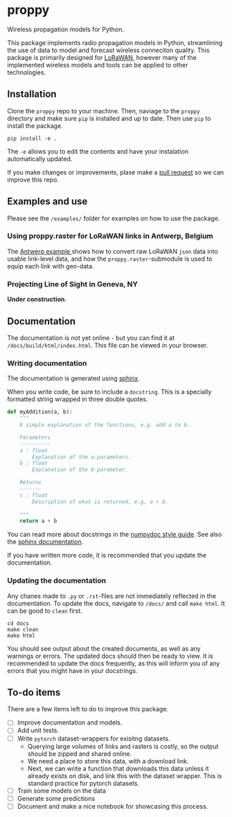 
# proppy
Wireless propagation models for Python.

This package implements radio propagation models in Python, streamlining the use of data to
model and forecast wireless conneciton quality. This package is primarily designed for
[LoRaWAN](https://en.wikipedia.org/wiki/LoRa), however many of the implemented wireless
models and tools can be applied to other technologies.

## Installation
Clone the `proppy` repo to your machine.
Then, naviage to the `proppy` directory and make sure `pip` is installed and up to date.
Then use `pip` to install the package.
```shell
pip install -e . 
```
The `-e` allows you to edit the contents and have your instalation automatically updated.

If you make changes or improvements, plase make a [pull request](https://docs.github.com/en/pull-requests/collaborating-with-pull-requests/proposing-changes-to-your-work-with-pull-requests/about-pull-requests)
so we can improve this repo.

## Examples and use
Please see the ``/examples/`` folder for examples on how to use the package.

### Using proppy.raster for LoRaWAN links in Antwerp, Belgium
The [Antwerp example ](https://github.com/seaarts/proppy/tree/main/examples/antwerp) shows how to convert raw LoRaWAN `json` data
into usable link-level data, and how the `proppy.raster`-submodule is used to equip each link with geo-data.

### Projecting Line of Sight in Geneva, NY
**Under construction**.


## Documentation
The documentation is not yet online - but you can find it at `/docs/build/html/index.html`. This file can be
viewed in your browser.


### Writing documentation
The documentation is generated using [sphinx](https://www.sphinx-doc.org/en/master/usage/extensions/autodoc.html).

When you write code, be sure to include a ``docstring``.
This is a specially formatted string wrapped in three double quotes.
```python
def myAddition(a, b):
    """
    A simple explanation of the functions, e.g. add a to b.

    Parameters
    ----------
    a : float
        Explanation of the a-parameters.
    b : float
        Explanation of the b-parameter.

    Returns
    -------
    c : float
        Description of what is returned, e.g, a + b.
    
    """
    return a + b
```
You can read more about docstrings in the
[numpydoc style guide](https://numpydoc.readthedocs.io/en/latest/format.html).
See also the [sphinx documentation](https://www.sphinx-doc.org/en/master/index.html).

If you have written more code, it is recommended that you update the documentation.

### Updating the documentation
Any chanes made to `.py` or `.rst`-files are not immediately reflected in the documentation. To update the docs, navigate to `/docs/` and call `make html`. It can be good to `clean` first.
```shell
cd docs
make clean
make html
```
You should see output about the created documents, as well as any warnings or errors. The updated docs should
then be ready to view. It is recommended to update the docs frequently, as this will inform you of any errors
that you might have in your docstrings.


## To-do items
There are a few items left to do to improve this package.

- [ ] Improve documentation and models.
- [ ] Add unit tests.
- [ ] Write `pytorch` dataset-wrappers for exisitng datasets.
    - Querying large volumes of links and rasters is costly, so the output should be zipped and shared online.
    - We need a place to store this data, with a download link.
    - Next, we can write a function that downloads this data unless it already exists on disk, and link this with the
    dataset wrapper. This is standard practice for pytorch datasets.
- [ ] Train some models on the data
- [ ] Generate some predictions
- [ ] Document and make a nice notebook for showcasing this process.